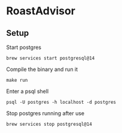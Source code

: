 # RoastAdvisor

## Setup

Start postgres

```
brew services start postgresql@14
```

Compile the binary and run it

```
make run
```

Enter a psql shell

```
psql -U postgres -h localhost -d postgres
```

Stop postgres running after use

```
brew services stop postgresql@14
```
